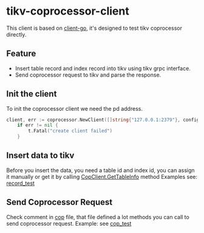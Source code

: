 # tikv-coprocessor-client


This client is based on [client-go](https://github.com/tikv/client-go), it's designed to test tikv coprocessor directly.

## Feature

- Insert table record and index record into tikv using tikv grpc interface.
- Send coprocessor request to tikv and parse the response.



## Init the client
To init the coprocessor client we need the pd address.
```go
client, err := coprocessor.NewClient([]string{"127.0.0.1:2379"}, config.Security{})
	if err != nil {
		t.Fatal("create client failed")
	}
```

## Insert data to tikv
Before you insert the data, you need a table id and index id, you can assign it manually or get it by calling [CopClient.GetTableInfo](coprocessor/table.go) method
Examples see: [record_test](./coprocessor/record_test.go) 

## Send Coprocessor Request
Check comment in [cop](coprocessor/cop.go) file, that file defined a lot methods you can call to send coprocessor request.
Example: see [cop_test](coprocessor/cop_test.go)